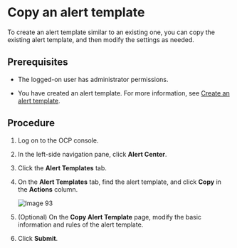 # Copy an alert template

To create an alert template similar to an existing one, you can copy the existing alert template, and then modify the settings as needed. 

## Prerequisites

* The logged-on user has administrator permissions. 

* You have created an alert template. For more information, see [Create an alert template](../400.manage-alert-templates/100.create-an-alert-template.md). 

## Procedure

1. Log on to the OCP console. 

2. In the left-side navigation pane, click **Alert Center**. 

3. Click the **Alert Templates** tab. 

4. On the **Alert Templates** tab, find the alert template, and click **Copy** in the **Actions** column. 

   ![Image 93](https://obbusiness-private.oss-cn-shanghai.aliyuncs.com/doc/img/ocp/422-en/copy-alert-template-1.png)

5. (Optional) On the **Copy Alert Template** page, modify the basic information and rules of the alert template. 

6. Click **Submit**. 
